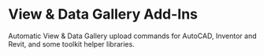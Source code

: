 View & Data Gallery Add-Ins
==================

Automatic View & Data Gallery upload commands for AutoCAD, Inventor and Revit, and some toolkit helper libraries.

